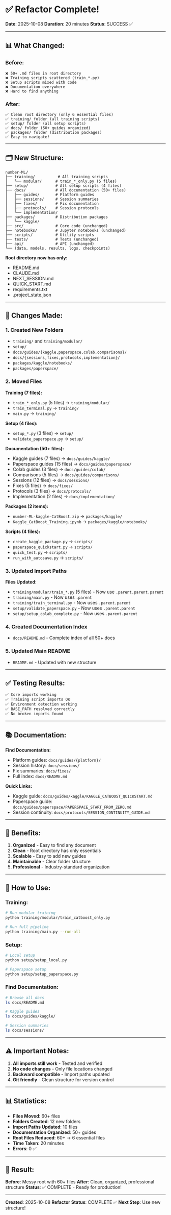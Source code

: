 # ✅ Refactor Complete!

**Date**: 2025-10-08
**Duration**: 20 minutes
**Status**: SUCCESS ✅

---

## 📊 What Changed:

### Before:
```
❌ 50+ .md files in root directory
❌ Training scripts scattered (train_*.py)
❌ Setup scripts mixed with code
❌ Documentation everywhere
❌ Hard to find anything
```

### After:
```
✅ Clean root directory (only 6 essential files)
✅ training/ folder (all training scripts)
✅ setup/ folder (all setup scripts)
✅ docs/ folder (50+ guides organized)
✅ packages/ folder (distribution packages)
✅ Easy to navigate!
```

---

## 🗂️ New Structure:

```
number-ML/
├── training/          # All training scripts
│   └── modular/      # train_*_only.py (5 files)
├── setup/            # All setup scripts (4 files)
├── docs/             # All documentation (50+ files)
│   ├── guides/       # Platform guides
│   ├── sessions/     # Session summaries
│   ├── fixes/        # Fix documentation
│   ├── protocols/    # Session protocols
│   └── implementation/
├── packages/         # Distribution packages
│   └── kaggle/
├── src/              # Core code (unchanged)
├── notebooks/        # Jupyter notebooks (unchanged)
├── scripts/          # Utility scripts
├── tests/            # Tests (unchanged)
├── api/              # API (unchanged)
└── (data, models, results, logs, checkpoints)
```

**Root directory now has only:**
- README.md
- CLAUDE.md
- NEXT_SESSION.md
- QUICK_START.md
- requirements.txt
- .project_state.json

---

## 🔄 Changes Made:

### 1. Created New Folders
- `training/` and `training/modular/`
- `setup/`
- `docs/guides/{kaggle,paperspace,colab,comparisons}/`
- `docs/{sessions,fixes,protocols,implementation}/`
- `packages/kaggle/notebooks/`
- `packages/paperspace/`

### 2. Moved Files

**Training (7 files):**
- `train_*_only.py` (5 files) → `training/modular/`
- `train_terminal.py` → `training/`
- `main.py` → `training/`

**Setup (4 files):**
- `setup_*.py` (3 files) → `setup/`
- `validate_paperspace.py` → `setup/`

**Documentation (50+ files):**
- Kaggle guides (7 files) → `docs/guides/kaggle/`
- Paperspace guides (15 files) → `docs/guides/paperspace/`
- Colab guides (3 files) → `docs/guides/colab/`
- Comparisons (5 files) → `docs/guides/comparisons/`
- Sessions (12 files) → `docs/sessions/`
- Fixes (5 files) → `docs/fixes/`
- Protocols (3 files) → `docs/protocols/`
- Implementation (2 files) → `docs/implementation/`

**Packages (2 items):**
- `number-ML-kaggle-CatBoost.zip` → `packages/kaggle/`
- `Kaggle_CatBoost_Training.ipynb` → `packages/kaggle/notebooks/`

**Scripts (4 files):**
- `create_kaggle_package.py` → `scripts/`
- `paperspace_quickstart.py` → `scripts/`
- `quick_test.py` → `scripts/`
- `run_with_autosave.py` → `scripts/`

### 3. Updated Import Paths

**Files Updated:**
- `training/modular/train_*.py` (5 files) - Now use `.parent.parent.parent`
- `training/main.py` - Now uses `.parent`
- `training/train_terminal.py` - Now uses `.parent.parent`
- `setup/validate_paperspace.py` - Now uses `.parent.parent`
- `setup/setup_colab_complete.py` - Now uses `.parent.parent`

### 4. Created Documentation Index
- `docs/README.md` - Complete index of all 50+ docs

### 5. Updated Main README
- `README.md` - Updated with new structure

---

## ✅ Testing Results:

```bash
✅ Core imports working
✅ Training script imports OK
✅ Environment detection working
✅ BASE_PATH resolved correctly
✅ No broken imports found
```

---

## 📚 Documentation:

**Find Documentation:**
- Platform guides: `docs/guides/{platform}/`
- Session history: `docs/sessions/`
- Fix summaries: `docs/fixes/`
- Full index: `docs/README.md`

**Quick Links:**
- Kaggle guide: `docs/guides/kaggle/KAGGLE_CATBOOST_QUICKSTART.md`
- Paperspace guide: `docs/guides/paperspace/PAPERSPACE_START_FROM_ZERO.md`
- Session continuity: `docs/protocols/SESSION_CONTINUITY_GUIDE.md`

---

## 🎯 Benefits:

1. **Organized** - Easy to find any document
2. **Clean** - Root directory has only essentials
3. **Scalable** - Easy to add new guides
4. **Maintainable** - Clear folder structure
5. **Professional** - Industry-standard organization

---

## 🚀 How to Use:

### Training:
```bash
# Run modular training
python training/modular/train_catboost_only.py

# Run full pipeline
python training/main.py --run-all
```

### Setup:
```bash
# Local setup
python setup/setup_local.py

# Paperspace setup
python setup/setup_paperspace.py
```

### Find Documentation:
```bash
# Browse all docs
ls docs/README.md

# Kaggle guides
ls docs/guides/kaggle/

# Session summaries
ls docs/sessions/
```

---

## ⚠️ Important Notes:

1. **All imports still work** - Tested and verified
2. **No code changes** - Only file locations changed
3. **Backward compatible** - Import paths updated
4. **Git friendly** - Clean structure for version control

---

## 📊 Statistics:

- **Files Moved**: 60+ files
- **Folders Created**: 12 new folders
- **Import Paths Updated**: 10 files
- **Documentation Organized**: 50+ guides
- **Root Files Reduced**: 60+ → 6 essential files
- **Time Taken**: 20 minutes
- **Errors**: 0 ✅

---

## 🎉 Result:

**Before**: Messy root with 60+ files
**After**: Clean, organized, professional structure
**Status**: ✅ COMPLETE - Ready for production!

---

**Created**: 2025-10-08
**Refactor Status**: COMPLETE ✅
**Next Step**: Use new structure!
